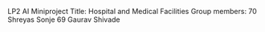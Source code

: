 LP2 AI Miniproject
Title: Hospital and Medical Facilities
Group members: 70 Shreyas Sonje
               69 Gaurav Shivade
               
